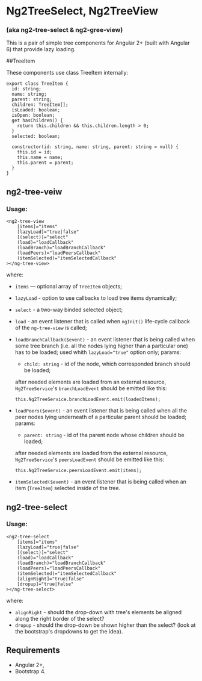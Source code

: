 # Ng2TreeSelect, Ng2TreeView 
### (aka ng2-tree-select & ng2-gree-view)

This is a pair of simple tree components for Angular 2+ (built with Angular 6) that provide lazy loading.

##TreeItem

These components use class TreeItem internally:

```
export class TreeItem {
  id: string;
  name: string;
  parent: string;
  children: TreeItem[];
  isLoaded: boolean;
  isOpen: boolean;
  get hasChildren() {
    return this.children && this.children.length > 0;
  }
  selected: boolean;

  constructor(id: string, name: string, parent: string = null) {
    this.id = id;
    this.name = name;
    this.parent = parent;
  }
}
```

## ng2-tree-veiw

### Usage:
```
<ng2-tree-view 
    [items]="items" 
    [lazyLoad]="true|false" 
    [(select)]="select" 
    (load)="loadCallback" 
    (loadBranch)="loadBranchCallback" 
    (loadPeers)="loadPeersCallback"
    (itemSelected)="itemSelectedCallback"
></ng-tree-view>
```

where:
 * `items` — optional array of `TreeItem` objects;
 * `lazyLoad` - option to use callbacks to load tree items dynamically;
 * `select` - a two-way binded selected object;
 * `load` - an event listener that is called when `ngInit()` life-cycle callback of the `ng-tree-view` is called;
 * `loadBranchCallback($event)` - an event listener that is being called when some tree branch (i.e. all the nodes lying higher than a particular one) has to be loaded; used whith `lazyLoad="true"` option only; 
params:
     * `child: string` - id of the node, which corresponded branch should be loaded; 
     
     after needed elements are loaded from an external resource, `Ng2TreeService`'s `branchLoadEvent` should be emitted like this:
     ``` 
     this.Ng2TreeService.branchLoadEvent.emit(loadedItems);
     ```
 * `loadPeers($event)` - an event listener that is being called when all the peer nodes lying underneath of a particular parent should be loaded; 
 params:
    * `parent: string` - id of tha parent node whose children should be loaded;
    
    after needed elements are loaded from the external resource, `Ng2TreeService`'s `peersLoadEvent` should be emitted like this:
    
    ```
    this.Ng2TreeService.peersLoadEvent.emit(items);
    ```
 * `itemSelected($event)` - an event listener that is being called when an item (`TreeItem`) selected inside of the tree.
 
 
 ## ng2-tree-select
 
 ### Usage:
 
 ```
 <ng2-tree-select 
     [items]="items" 
     [lazyLoad]="true|false" 
     [(select)]="select" 
     (load)="loadCallback" 
     (loadBranch)="loadBranchCallback" 
     (loadPeers)="loadPeersCallback"
     (itemSelected)="itemSelectedCallback"
     [alignRight]="true|false"
     [dropup]="true|false"
 ></ng-tree-select>
 ```
 
 where:
 * `alignRight` - should the drop-down with tree's elements be aligned along the right border of the select?
 * `dropup` - should the drop-down be shown higher than the select?
 (look at the bootstrap's dropdowns to get the idea).
 
 
 ## Requirements
  * Angular 2+,
  * Bootstrap 4.
